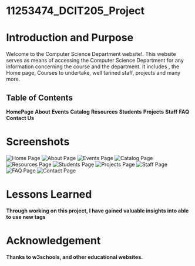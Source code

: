 # 11253474_DCIT205_Project


# Introduction and Purpose

Welcome to the Computer Science Department website!. This website serves as means of accessing the Computer Science Department for any information concerning the course and the department. It includes , the Home page, Courses to undertake, well tarined staff, projects and many more.

## Table of Contents

 **HomePage**
 **About**
 **Events**
 **Catalog**
 **Resources**
 **Students**
 **Projects**
 **Staff**
 **FAQ**
 **Contact Us**


# Screenshots

![Home Page](HOME.png)
![About Page](ABOUT.png)
![Events Page](EVENTS.png)
![Catalog Page](CATALOG.png)
![Resources Page](RESOURCES.png)
![Students Page](STUDENT.png)
![Projects Page](PROJECTS.png)
![Staff Page](STAFF.png)
![FAQ Page](FAQ.png)
![Contact Page](CONTACT.png)

#  Lessons Learned

**Through working on this project, I have gained valuable insights into able to use new tags**

# Acknowledgement

**Thanks to w3schools, and other educational websites.**
